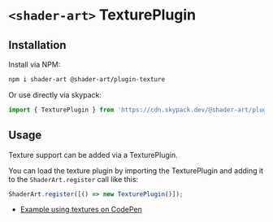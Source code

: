 # `<shader-art>` TexturePlugin

## Installation

Install via NPM:

```sh
npm i shader-art @shader-art/plugin-texture
```

Or use directly via skypack:

```js
import { TexturePlugin } from 'https://cdn.skypack.dev/@shader-art/plugin-texture';
```

## Usage

Texture support can be added via a TexturePlugin.

You can load the texture plugin by importing the TexturePlugin and adding it to the `ShaderArt.register` call like this:

```js
ShaderArt.register([() => new TexturePlugin()]);
```

- [Example using textures on CodePen](https://codepen.io/terabaud/pen/xxROeRJ)
